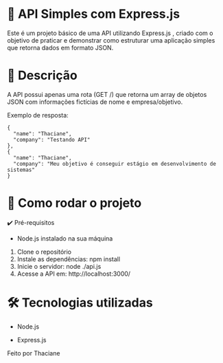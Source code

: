 # 📡 API Simples com Express.js

Este é um projeto básico de uma API utilizando Express.js
, criado com o objetivo de praticar e demonstrar como estruturar uma aplicação simples que retorna dados em formato JSON.

# 🧾 Descrição

A API possui apenas uma rota (GET /) que retorna um array de objetos JSON com informações fictícias de nome e empresa/objetivo.

Exemplo de resposta:


    {
      "name": "Thaciane",
      "company": "Testando API"
    },
    {
      "name": "Thaciane",
      "company": "Meu objetivo é conseguir estágio em desenvolvimento de sistemas"
    }

# 🚀 Como rodar o projeto
✔️ Pré-requisitos

- Node.js instalado na sua máquina

1. Clone o repositório
2. Instale as dependências: npm install
3. Inicie o servidor: node ./api.js
4. Acesse a API em: http://localhost:3000/

# 🛠 Tecnologias utilizadas

- Node.js

- Express.js

Feito por Thaciane
